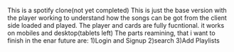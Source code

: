This is a spotify clone(not yet completed)
This is just the base version with the player working to understand how the songs can be got from the client side loaded and played. 
The player and cards are fully fucntional.
it works on mobiles and desktop(tablets left)
The parts reamining, that i want to finish in the enar future are:
1)Login and Signup
2)search
3)Add Playlists
